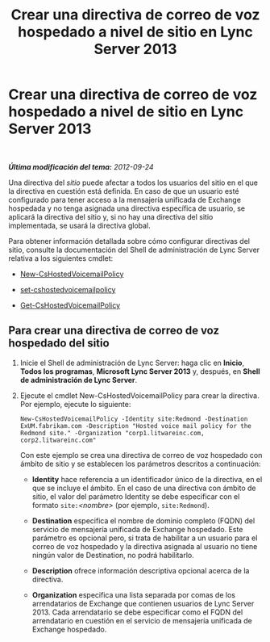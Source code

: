 ﻿---
title: Crear una directiva de correo de voz hospedado a nivel de sitio en Lync Server 2013
TOCTitle: Crear una directiva de correo de voz hospedado a nivel de sitio en Lync Server 2013
ms:assetid: 145892c8-a6ca-45fb-9e83-786f709dd775
ms:mtpsurl: https://technet.microsoft.com/es-es/library/Gg398216(v=OCS.15)
ms:contentKeyID: 48274511
ms.date: 01/07/2017
mtps_version: v=OCS.15
ms.translationtype: HT
---

# Crear una directiva de correo de voz hospedado a nivel de sitio en Lync Server 2013

 

_**Última modificación del tema:** 2012-09-24_

Una directiva del *sitio* puede afectar a todos los usuarios del sitio en el que la directiva en cuestión está definida. En caso de que un usuario esté configurado para tener acceso a la mensajería unificada de Exchange hospedada y no tenga asignada una directiva específica de usuario, se aplicará la directiva del sitio y, si no hay una directiva del sitio implementada, se usará la directiva global.

Para obtener información detallada sobre cómo configurar directivas del sitio, consulte la documentación del Shell de administración de Lync Server relativa a los siguientes cmdlet:

  - [New-CsHostedVoicemailPolicy](https://docs.microsoft.com/en-us/powershell/module/skype/New-CsHostedVoicemailPolicy)

  - [set-cshostedvoicemailpolicy](https://docs.microsoft.com/en-us/powershell/module/skype/Set-CsHostedVoicemailPolicy)

  - [Get-CsHostedVoicemailPolicy](https://docs.microsoft.com/en-us/powershell/module/skype/Get-CsHostedVoicemailPolicy)

## Para crear una directiva de correo de voz hospedado del sitio

1.  Inicie el Shell de administración de Lync Server: haga clic en **Inicio**, **Todos los programas**, **Microsoft Lync Server 2013** y, después, en **Shell de administración de Lync Server**.

2.  Ejecute el cmdlet New-CsHostedVoicemailPolicy para crear la directiva. Por ejemplo, ejecute lo siguiente:
    
        New-CsHostedVoicemailPolicy -Identity site:Redmond -Destination ExUM.fabrikam.com -Description "Hosted voice mail policy for the Redmond site." -Organization "corp1.litwareinc.com, corp2.litwareinc.com"
    
    Con este ejemplo se crea una directiva de correo de voz hospedado con ámbito de sitio y se establecen los parámetros descritos a continuación:
    
      - **Identity** hace referencia a un identificador único de la directiva, en el que se incluye el ámbito. En el caso de una directiva con ámbito de sitio, el valor del parámetro Identity se debe especificar con el formato `site:`*\<nombre\>* (por ejemplo, `site:Redmond`).
    
      - **Destination** especifica el nombre de dominio completo (FQDN) del servicio de mensajería unificada de Exchange hospedado. Este parámetro es opcional pero, si trata de habilitar a un usuario para el correo de voz hospedado y la directiva asignada al usuario no tiene ningún valor de Destination, no podrá habilitarlo.
    
      - **Description** ofrece información descriptiva opcional acerca de la directiva.
    
      - **Organization** especifica una lista separada por comas de los arrendatarios de Exchange que contienen usuarios de Lync Server 2013. Cada arrendatario se debe especificar como el FQDN del arrendatario en cuestión en el servicio de mensajería unificada de Exchange hospedado.

